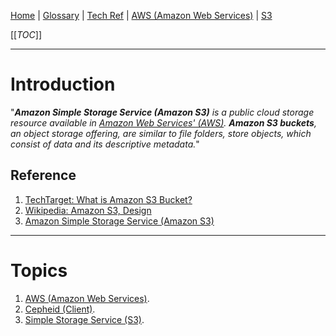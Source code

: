 [Home](/Slalom-LLC/Slalom-Consulting) | [Glossary](/Glossary) | [Tech Ref](/Tech-Ref) | [AWS (Amazon Web Services)](/Tech-Ref/AWS-\(Amazon-Web-Services\)) | [S3](/Tech-Ref/AWS-\(Amazon-Web-Services\)/S3-\(Simple-Storage-Service\))

[[_TOC_]]

---
# Introduction
"_***Amazon Simple Storage Service (Amazon S3)*** is a public cloud storage resource available in [Amazon Web Services' (AWS)](/Tech-Ref/AWS-\(Amazon-Web-Services\)). **Amazon S3 buckets**, an object storage offering, are similar to file folders, store objects, which consist of data and its descriptive metadata._"

## Reference
1. [TechTarget: What is Amazon S3 Bucket?](https://searchaws.techtarget.com/definition/AWS-bucket)
1. [Wikipedia: Amazon S3, Design](https://en.wikipedia.org/wiki/Amazon_S3#Design)
1. [Amazon Simple Storage Service (Amazon S3)](https://aws.amazon.com/s3/)

---
# Topics
1. [AWS (Amazon Web Services)](/Tech-Ref/AWS-\(Amazon-Web-Services\)).
1. [Cepheid (Client)](/Clients/Cepheid).
1. [Simple Storage Service (S3)](/Tech-Ref/AWS-\(Amazon-Web-Services\)/S3-\(Simple-Storage-Service\)).
